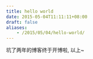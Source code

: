 ```yaml
---
title: hello world
date: 2015-05-04T11:11:11+08:00
draft: false
aliases:
    - /2015/05/04/hello-world/
---
```


坑了两年的博客终于开博啦, 以上~


<!-- vim:set ai et ts=4 sw=4 sts=4 fenc=utf-8: -->
